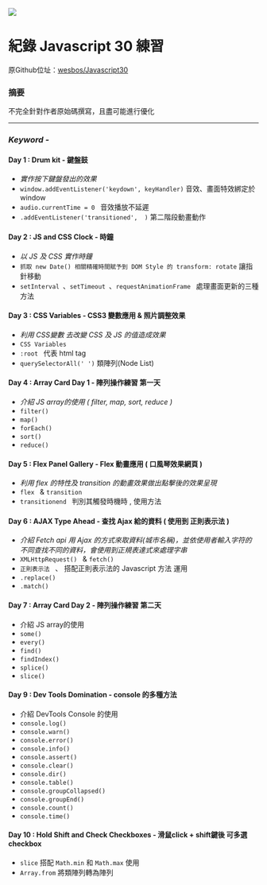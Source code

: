 ![](https://javascript30.com/images/JS3-social-share.png)

# 紀錄 Javascript 30 練習 

原Github位址：[wesbos/Javascript30](https://github.com/wesbos/JavaScript30)

### 摘要

不完全針對作者原始碼撰寫，且盡可能進行優化

<hr>

### *Keyword -*   

#### Day 1 : Drum kit - 鍵盤鼓
* *實作按下鍵盤發出的效果*
* `window.addEventListener('keydown', keyHandler)` 音效、畫面特效綁定於 window
* `audio.currentTime = 0 ` 音效播放不延遲
* `.addEventListener('transitioned',  )` 第二階段動畫動作
  
#### Day 2 : JS and CSS Clock - 時鐘
* *以 JS 及 CSS 實作時鐘*
* `抓取 new Date() 相關精確時間賦予到 DOM Style 的 transform: rotate` 讓指針移動
* `setInterval `、`setTimeout `、`requestAnimationFrame ` 處理畫面更新的三種方法

#### Day 3 : CSS Variables -  CSS3 變數應用 & 照片調整效果
* *利用 CSS變數 去改變 CSS 及 JS 的值造成效果*
* `CSS Variables` 
* `:root ` 代表 html tag
* `querySelectorAll(' ')` 類陣列(Node List) 

#### Day 4 : Array Card Day 1 - 陣列操作練習 第一天
* *介紹 JS array的使用 ( filter, map, sort, reduce )*
* `filter()` 
* `map() ` 
* `forEach()`
* `sort()`
* `reduce()`

#### Day 5 : Flex Panel Gallery - Flex 動畫應用 ( 口風琴效果網頁 )
* *利用 flex 的特性及 transition 的動畫效果做出點擊後的效果呈現*
* `flex ` & `transition`
* `transitionend ` 判別其觸發時機時 , 使用方法

#### Day 6 : AJAX Type Ahead - 查找 Ajax 給的資料 ( 使用到 正則表示法 )
* *介紹 Fetch api 用 Ajax 的方式來取資料(城市名稱)，並依使用者輸入字符的不同查找不同的資料，會使用到正規表達式來處理字串*
* `XMLHttpRequest() ` & `fetch() `
* `正則表示法 ` 、 搭配正則表示法的 Javascript 方法 運用
* `.replace()`
* `.match()`
  
#### Day 7 : Array Card Day 2 - 陣列操作練習 第二天
* 介紹 JS array的使用
* `some()` 
* `every() ` 
* `find()`
* `findIndex()`
* `splice()`
* `slice()`

#### Day 9 : Dev Tools Domination - console 的多種方法 
* 介紹 DevTools Console 的使用
* `console.log()` 
* `console.warn()` 
* `console.error()`
* `console.info()`
* `console.assert()`
* `console.clear()`
* `console.dir()`
* `console.table()`
* `console.groupCollapsed()`
* `console.groupEnd()`
* `console.count()`
* `console.time()`

#### Day 10 : Hold Shift and Check Checkboxes - 滑鼠click + shift鍵後 可多選 checkbox 
*  `slice` 搭配 `Math.min` 和 `Math.max` 使用
* `Array.from` 將類陣列轉為陣列 
